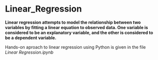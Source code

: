 # Linear_Regression
**Linear regression attempts to model the relationship between two variables by fitting a linear equation to observed data. One variable is considered to be an explanatory variable, and the other is considered to be a dependent variable.**

Hands-on aproach to linear regression using Python is given in the file *Linear Regression.ipynb*
